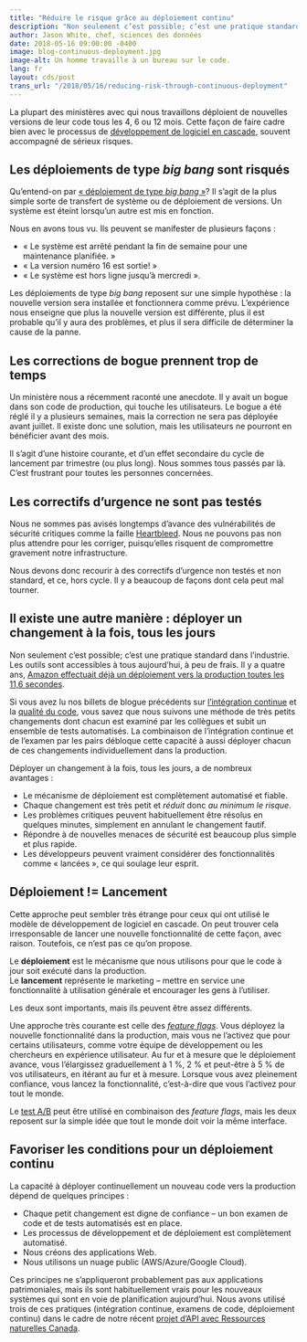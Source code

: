 ```yaml
---
title: "Réduire le risque grâce au déploiement continu"
description: "Non seulement c’est possible; c’est une pratique standard dans l’industrie. Les outils sont accessibles à tous aujourd’hui, à peu de frais."
author: Jason White, chef, sciences des données
date: 2018-05-16 09:00:00 -0400
image: blog-continuous-deployment.jpg
image-alt: Un homme travaille à un bureau sur le code.
lang: fr
layout: cds/post
trans_url: "/2018/05/16/reducing-risk-through-continuous-deployment"
---
```

La plupart des ministères avec qui nous travaillons déploient de nouvelles versions de leur code tous les 4, 6 ou 12 mois. Cette façon de faire cadre bien avec le processus de [développement de logiciel en cascade](https://cyclededeveloppementdunlogiciel.wordpress.com/le-modele-en-cascade/), souvent accompagné de sérieux risques. 

## Les déploiements de type *big bang* sont risqués

Qu’entend-on par [«&nbsp;déploiement de type *big bang*&nbsp;»](https://www.akuiteo.com/blog/les-strategies-de-deploiement-dun-logiciel-erp)? Il s’agit de la plus simple sorte de transfert de système ou de déploiement de versions. Un système est éteint lorsqu’un autre est mis en fonction. 

Nous en avons tous vu. Ils peuvent se manifester de plusieurs façons :
* «&nbsp;Le système est arrêté pendant la fin de semaine pour une maintenance planifiée.&nbsp;»
* «&nbsp;La version numéro 16 est sortie!&nbsp;»
* «&nbsp;Le système est hors ligne jusqu’à mercredi&nbsp;».

Les déploiements de type *big bang* reposent sur une simple hypothèse&nbsp;:&nbsp;la nouvelle version sera installée et fonctionnera comme prévu. L’expérience nous enseigne que plus la nouvelle version est différente, plus il est probable qu’il y aura des problèmes, et plus il sera difficile de déterminer la cause de la panne.

## Les corrections de bogue prennent trop de temps

Un ministère nous a récemment raconté une anecdote. Il y avait un bogue dans son code de production, qui touche les utilisateurs. Le bogue a été réglé il y a plusieurs semaines, mais la correction ne sera pas déployée avant juillet. Il existe donc une solution, mais les utilisateurs ne pourront en bénéficier avant des mois.

Il s’agit d’une histoire courante, et d’un effet secondaire du cycle de lancement par trimestre (ou plus long). Nous sommes tous passés par là. C’est frustrant pour toutes les personnes concernées.

## Les correctifs d’urgence ne sont pas testés

Nous ne sommes pas avisés longtemps d’avance des vulnérabilités de sécurité critiques comme la faille [Heartbleed](https://fr.wikipedia.org/wiki/Heartbleed/). Nous ne pouvons pas non plus attendre pour les corriger, puisqu’elles risquent de compromettre gravement notre infrastructure.

Nous devons donc recourir à des correctifs d’urgence non testés et non standard, et ce, hors cycle. Il y a beaucoup de façons dont cela peut mal tourner.

## Il existe une autre manière&nbsp;:&nbsp;déployer un changement à la fois, tous les jours

Non seulement c’est possible; c’est une pratique standard dans l’industrie. Les outils sont accessibles à tous aujourd’hui, à peu de frais. Il y a quatre ans, [Amazon effectuait déjà un déploiement vers la production toutes les 11,6&nbsp;secondes](http://joshuaseiden.com/blog/2013/12/amazon-deploys-to-production-every-11-6-seconds/).

Si vous avez lu nos billets de blogue précédents sur [l’intégration continue](https://numerique.canada.ca/2018/03/26/les-tests-automatises/) et la [qualité du code](https://numerique.canada.ca/2018/04/24/coder-une-activite-dequipe/), vous savez que nous suivons une méthode de très petits changements dont chacun est examiné par les collègues et subit un ensemble de tests automatisés. La combinaison de l’intégration continue et de l’examen par les pairs débloque cette capacité à aussi déployer chacun de ces changements individuellement dans la production.

Déployer un changement à la fois, tous les jours, a de nombreux avantages&nbsp;:
* Le mécanisme de déploiement est complètement automatisé et fiable.
* Chaque changement est très petit et *réduit* donc *au minimum le risque*.
* Les problèmes critiques peuvent habituellement être résolus en quelques minutes, simplement en annulant le changement fautif.
* Répondre à de nouvelles menaces de sécurité est beaucoup plus simple et plus rapide.
* Les développeurs peuvent vraiment considérer des fonctionnalités comme « lancées », ce qui soulage leur esprit.

## Déploiement&nbsp;!=&nbsp;Lancement

Cette approche peut sembler très étrange pour ceux qui ont utilisé le modèle de développement de logiciel en cascade. On peut trouver cela irresponsable de lancer une nouvelle fonctionnalité de cette façon, avec raison. Toutefois, ce n’est pas ce qu’on propose.

Le **déploiement** est le mécanisme que nous utilisons pour que le code à jour soit exécuté dans la production.  
Le **lancement** représente le marketing – mettre en service une fonctionnalité à utilisation générale et encourager les gens à l’utiliser.

Les deux sont importants, mais ils peuvent être assez différents.

Une approche très courante est celle des [*feature flags*](https://blog.octo.com/feature-flipping/). Vous déployez la nouvelle fonctionnalité dans la production, mais vous ne l’activez que pour certains utilisateurs, comme votre équipe de développement ou les chercheurs en expérience utilisateur. Au fur et à mesure que le déploiement avance, vous l’élargissez graduellement à 1&nbsp;%, 2&nbsp;% et peut-être à 5&nbsp;% de vos utilisateurs, en itérant au fur et à mesure. Lorsque vous avez pleinement confiance, vous lancez la fonctionnalité, c’est-à-dire que vous l’activez pour tout le monde.

Le [test A/B](https://fr.wikipedia.org/wiki/Test_A/B/) peut être utilisé en combinaison des *feature flags*, mais les deux reposent sur la simple idée que tout le monde doit voir la même interface.

## Favoriser les conditions pour un déploiement continu

La capacité à déployer continuellement un nouveau code vers la production dépend de quelques principes&nbsp;:
* Chaque petit changement est digne de confiance – un bon examen de code et de tests automatisés est en place.
* Les processus de développement et de déploiement est complètement automatisé.
* Nous créons des applications Web.
* Nous utilisons un nuage public (AWS/Azure/Google Cloud).

Ces principes ne s’appliqueront probablement pas aux applications patrimoniales, mais ils sont habituellement vrais pour les nouveaux systèmes qui sont en voie de planification aujourd’hui. Nous avons utilisé trois de ces pratiques (intégration continue, examens de code, déploiement continu) dans le cadre de notre récent [projet d’API avec Ressources naturelles Canada](https://github.com/cds-snc/nrcan-energuide-api-poc/).
